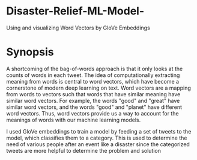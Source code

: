 # Disaster-Relief-ML-Model-
Using and visualizing Word Vectors by GloVe Embeddings

# Synopsis
A shortcoming of the bag-of-words approach is that it only looks at the counts of words in each tweet. The idea of computationally extracting meaning from words is central to word vectors, which have become a cornerstone of modern deep learning on text. Word vectors are a mapping from words to vectors such that words that have similar meaning have similar word vectors. For example, the words "good" and "great" have similar word vectors, and the words "good" and "planet" have different word vectors. Thus, word vectors provide us a way to account for the meanings of words with our machine learning models.

I used GloVe embeddings to train a model by feeding a set of tweets to the model, which classifies them to a category. This is used to determine the need of various people after an event like a disaster since the categorized tweets are more helpful to determine the problem and solution
